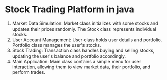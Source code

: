 # Stock Trading Platform in java
<ol>
  <li>Market Data Simulation: Market class initializes with some stocks and updates their prices randomly. The Stock class represents individual stocks.</li>
  <li>User Account Management: User class holds user details and portfolio. Portfolio class manages the user's stocks.</li>
  <li>Stock Trading: Transaction class handles buying and selling stocks, updating the user's balance and portfolio accordingly.</li>
  <li>Main Application: Main class contains a simple menu for user interaction, allowing them to view market data, their portfolio, and perform trades.</li>
</ol>
